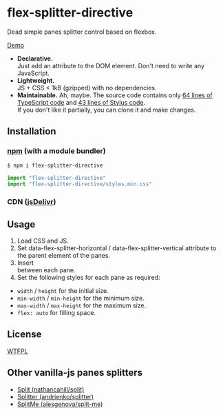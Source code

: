 # flex-splitter-directive

Dead simple panes splitter control based on flexbox.

[Demo](https://luncheon.github.io/flex-splitter-directive/)

* **Declarative.**  
  Just add an attribute to the DOM element. Don't need to write any JavaScript.
* **Lightweight.**  
  JS + CSS < 1kB (gzipped) with no dependencies.
* **Maintainable.** Ah, maybe.
  The source code contains only [64 lines of TypeScript code](https://github.com/luncheon/flex-splitter-directive/blob/master/src/index.ts) and [43 lines of Stylus code](https://github.com/luncheon/flex-splitter-directive/blob/master/src/styles.styl).  
  If you don't like it partially, you can clone it and make changes.


## Installation

### [npm](https://www.npmjs.com/package/flex-splitter-directive) (with a module bundler)

```sh
$ npm i flex-splitter-directive
```

```js
import "flex-splitter-directive"
import "flex-splitter-directive/styles.min.css"
```

### CDN ([jsDelivr](https://www.jsdelivr.com/package/npm/flex-splitter-directive))

<link rel="stylesheet" href="https://cdn.jsdelivr.net/npm/flex-splitter-directive@0.1.0/styles.min.css">
<script src="https://cdn.jsdelivr.net/npm/flex-splitter-directive@0.1.0"></script>


## Usage

1. Load CSS and JS.
2. Set data-flex-splitter-horizontal / data-flex-splitter-vertical attribute to the parent element of the panes.
3. Insert <div role="separator"></div> between each pane.
4. Set the following styles for each pane as required:
  * `width` / `height` for the initial size.
  * `min-width` / `min-height` for the minimum size.
  * `max-width` / `max-height` for the maximum size.
  * `flex: auto` for filling space.


## License

[WTFPL](http://www.wtfpl.net/)


## Other vanilla-js panes splitters

* [Split (nathancahill/split)](https://github.com/nathancahill/split)
* [Splitter (andrienko/splitter)](https://github.com/andrienko/splitter)
* [SplitMe (alesgenova/split-me)](https://github.com/alesgenova/split-me)
